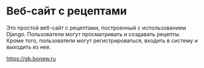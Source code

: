 # Веб-сайт с рецептами

Это простой веб-сайт с рецептами, построенный с использованием Django. Пользователи могут просматривать и создавать рецепты. Кроме того, пользователи могут регистрироваться, входить в систему и выходить из нее.



<https://gb.bonew.ru>
